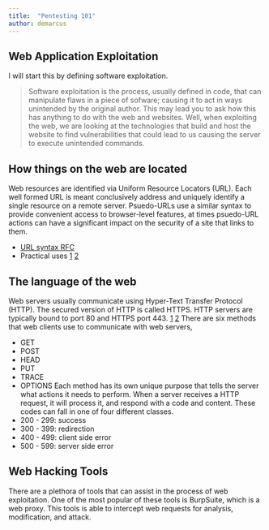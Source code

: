 ```yaml
---
title:  "Pentesting 101"
author: demarcus
---
```


## Web Application Exploitation
I will start this by defining software exploitation.
> Software exploitation is the process, usually defined in code, that can
> manipulate flaws in a piece of sofware; causing it to act in ways
> unintended by the original author.
This may lead you to ask how this has anything to do with the web and
websites. Well, when exploiting the web, we are looking at the technologies
that build and host the website to find vulnerabilities that could lead to
us causing the server to execute unintended commands.

## How things on the web are located
Web resources are identified via Uniform Resource Locators (URL). Each well
formed URL is meant conclusively address and uniquely identify a single
resource on a remote server. Psuedo-URLs use a similar syntax to provide
convenient access to browser-level features, at times psuedo-URL actions
can have a significant impact on the security of a site that links to them.
* [URL syntax RFC](https://tools.ietf/org/html/rfc3986)
* Practical uses [1](https://tools.ietf/org/html/rfc1738) [2](https://tools.ietf/org/html/rfc2616)

## The language of the web
Web servers usually communicate using Hyper-Text Transfer Protocol (HTTP).
The secured version of HTTP is called HTTPS. HTTP servers are typically
bound to port 80 and HTTPS port 443. [1](https://tools.ietf.org/html/rfc3986) [2](https://tools.ietf/org/html/rfc6265)
There are six methods that web clients use to communicate with web servers,
* GET
* POST
* HEAD
* PUT
* TRACE
* OPTIONS
Each method has its own unique purpose that tells the server what actions it
needs to perform. When a server receives a HTTP request, it will process it,
and respond with a code and content. These codes can fall in one of four different
classes.
* 200 - 299: success
* 300 - 399: redirection
* 400 - 499: client side error
* 500 - 599: server side error

## Web Hacking Tools
There are a plethora of tools that can assist in the process of web exploitation.
One of the most popular of these tools is BurpSuite, which is a web proxy. This
tools is able to intercept web requests for analysis, modification, and attack.
